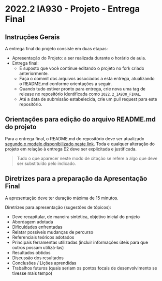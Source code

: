 # 2022.2 IA930 - Projeto - Entrega Final

## Instruções Gerais

A entrega final do projeto consiste em duas etapas:
* Apresentação do Projeto: a ser realizada durante o horário de aula.
* Entrega final:
  - É suposto que você continue editando o projeto no fork criado anteriormente.
  - Faça o commit dos arquivos associados a esta entrega, atualizando o README.md conforme orientações a seguir.
  - Quando tudo estiver pronto para entrega, crie nova uma tag de release no repositório identificada como `2022.2_IA930_FINAL`.
  - Até a data de submissão estabelecida, crie um pull request para este repositório.

## Orientações para edição do arquivo README.md do projeto

Para a entrega final, o README.md do repositório deve ser atualizado [segundo o modelo disponibilizado neste link](https://github.com/pdpcosta/ea075/blob/main/templates/ea075-E3-template.md). Toda e qualquer alteração do projeto em relação à entrega E2 deve ser explicitada e justificada.

> Tudo o que aparecer neste modo de citação se refere a algo que deve ser substituído pelo indicado. 


## Diretrizes para a preparação da Apresentação Final

A apresentação deve ter duração máxima de 15 minutos.

Diretrizes para apresentação (sugestões de tópicos):
* Deve recapitular, de maneira sintética, objetivo inicial do projeto
* Abordagem adotada
* Dificuldades enfrentadas
* Relatar possíveis mudanças de percurso
* Referenciais teóricos adotados
* Principais ferramentas utilizadas (incluir informações úteis para que outros possam utilizá-las)
* Resultados obtidos
* Discussão dos resultados
* Conclusões / Lições aprendidas
* Trabalhos futuros (quais seriam os pontos focais de desenvolvimento se tivesse mais tempo)
